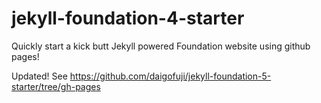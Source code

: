 jekyll-foundation-4-starter
===========================

Quickly start a kick butt Jekyll powered Foundation website using github pages!

Updated! See <a href="https://github.com/daigofuji/jekyll-foundation-5-starter/tree/gh-pages">https://github.com/daigofuji/jekyll-foundation-5-starter/tree/gh-pages</a>
